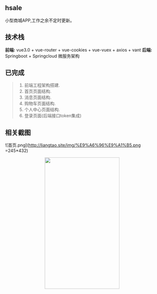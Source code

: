 ## hsale
小型商城APP,工作之余不定时更新。

## 技术栈
**前端:** vue3.0 + vue-router + vue-cookies + vue-vuex + axios + vant
**后端:** Springboot + Springcloud 微服务架构

## 已完成
> 1. 前端工程架构搭建.
> 2. 首页页面结构.
> 3. 消息页面结构.
> 4. 购物车页面结构.
> 5. 个人中心页面结构.
> 6. 登录页面(后端接口token集成)

## 相关截图
![首页.png](http://liangtao.site/img/%E9%A6%96%E9%A1%B5.png =245*432)
<center><img src="http://liangtao.site/img/%E9%A6%96%E9%A1%B5.png" width="245" height="432"/></center>



